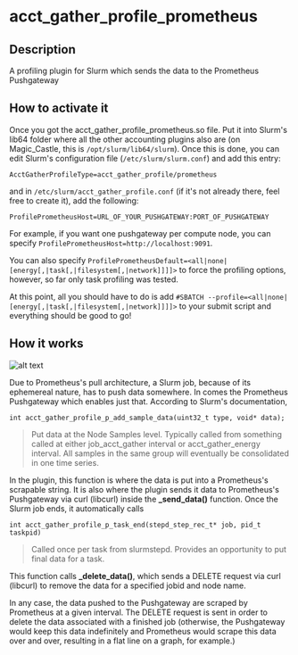 # acct_gather_profile_prometheus
## Description
A profiling plugin for Slurm which sends the data to the Prometheus Pushgateway

## How to activate it

Once you got the acct_gather_profile_prometheus.so file. Put it into Slurm's lib64 folder
where all the other accounting plugins also are (on Magic_Castle, this is `/opt/slurm/lib64/slurm`).
Once this is done, you can edit Slurm's configuration file (`/etc/slurm/slurm.conf`) and add this entry:

`AcctGatherProfileType=acct_gather_profile/prometheus`

and in `/etc/slurm/acct_gather_profile.conf` (if it's not already there, feel free to create it), add the following:

`ProfilePrometheusHost=URL_OF_YOUR_PUSHGATEWAY:PORT_OF_PUSHGATEWAY`

For example, if you want one pushgateway per compute node, you can specify `ProfilePrometheusHost=http://localhost:9091`.

You can also specify `ProfilePrometheusDefault=<all|none|[energy[,|task[,|filesystem[,|network]]]]>`
to force the profiling options, however, so far only task profiling was tested.

At this point, all you should have to do is add `#SBATCH --profile=<all|none|[energy[,|task[,|filesystem[,|network]]]]>` to your submit script
and everything should be good to go!

## How it works

![alt text](https://docs.google.com/drawings/d/e/2PACX-1vTfNbhKJjLL1YRm1IJ0J_Ga5k9mFkeEKUUMnppC3NiA6SsKUVtQ7HKFR-9aosTzhuKdPQmt9yUYP9wr/pub?w=1315&h=704 "Prometheus Plugin Diagram")

Due to Prometheus's pull architecture, a Slurm job, because of its ephemereal
nature, has to push data somewhere. In comes the Prometheus Pushgateway which
enables just that. According to Slurm's documentation, 

`int acct_gather_profile_p_add_sample_data(uint32_t type, void* data);`

> Put data at the Node Samples level. Typically called from something called at either job_acct_gather interval or acct_gather_energy interval.
All samples in the same group will eventually be consolidated in one time series.

In the plugin, this function is where the data is put into a Prometheus's
scrapable string. It is also where the plugin sends it data to Prometheus's
Pushgateway via curl (libcurl) inside the **_send_data()** function. Once the Slurm job ends,
it automatically calls

`int acct_gather_profile_p_task_end(stepd_step_rec_t* job, pid_t taskpid)`

> Called once per task from slurmstepd.
Provides an opportunity to put final data for a task. 

This function calls **_delete_data()**, which sends a DELETE request via curl
(libcurl) to remove the data for a specified jobid and node name.

In any case, the data pushed to the Pushgateway are scraped by Prometheus at a
given interval. The DELETE request is sent in order to delete the data associated
with a finished job (otherwise, the Pushgateway would keep this data indefinitely
and Prometheus would scrape this data over and over, resulting in a flat line on a 
graph, for example.)